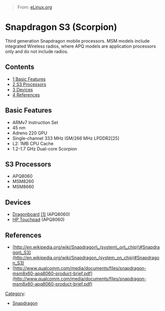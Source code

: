 > From: [eLinux.org](http://eLinux.org/Snapdragon_S3_(Scorpion) "http://eLinux.org/Snapdragon_S3_(Scorpion)")


# Snapdragon S3 (Scorpion)



Third generation Snapdragon mobile processors. MSM models include
integrated Wireless radios, where APQ models are application processors
only and do not include radios.

## Contents

-   [1 Basic Features](#basic-features)
-   [2 S3 Processors](#s3-processors)
-   [3 Devices](#devices)
-   [4 References](#references)

## Basic Features

-   ARMv7 Instruction Set
-   45 nm
-   Adreno 220 GPU
-   Single-channel 333 MHz ISM/266 MHz LPDDR2[25]
-   L2: 1MB CPU Cache
-   1.2-1.7 GHz Dual-core Scorpion

## S3 Processors

-   APQ8060
-   MSM8260
-   MSM8660

## Devices

-   [Dragonboard](http://eLinux.org/Dragonboard/APQ8060 "Dragonboard/APQ8060")
    [[1]](https://developer.qualcomm.com/mobile-development/development-devices/dragonboard)
    (APQ8060)
-   [HP Touchpad](http://en.wikipedia.org/wiki/HP_TouchPad) (APQ8060)

## References

-   [http://en.wikipedia.org/wiki/Snapdragon\_(system\_on\_chip)\#Snapdragon\_S3](http://en.wikipedia.org/wiki/Snapdragon_(system_on_chip)#Snapdragon_S3)
-   [http://www.qualcomm.com/media/documents/files/snapdragon-msm8x60-apq8060-product-brief.pdf](http://www.qualcomm.com/media/documents/files/snapdragon-msm8x60-apq8060-product-brief.pdf)


[Category](http://eLinux.org/Special:Categories "Special:Categories"):

-   [Snapdragon](http://eLinux.org/Category:Snapdragon "Category:Snapdragon")

